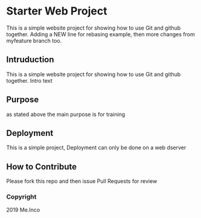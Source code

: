 # Starter Web Project
This is a simple website project for showing how to use Git and github together. Adding a NEW line for rebasing example, then more changes from myfeature branch too.

## Intruduction
This is a simple website project for showing how to use Git and github together. Intro text

## Purpose

as stated above the main purpose is for training

## Deployment
This is a simple project, Deployment can only be done on a web dserver

## How to Contribute
Please fork this repo and then issue Pull Requests for review

### Copyright

2019 Me.Inco